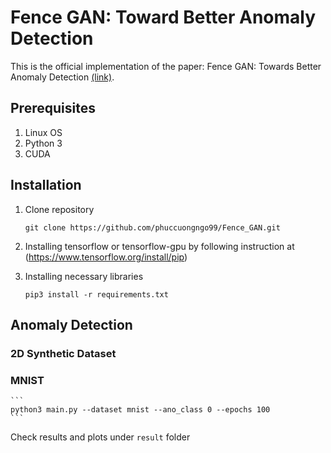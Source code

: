 # Fence GAN: Toward Better Anomaly Detection

This is the official implementation of the paper: Fence GAN: Towards Better Anomaly Detection [(link)](https://arxiv.org/abs/1904.01209).

## Prerequisites
1. Linux OS
2. Python 3
3. CUDA 

## Installation
1. Clone repository
    ```
    git clone https://github.com/phuccuongngo99/Fence_GAN.git
    ```
2. Installing tensorflow or tensorflow-gpu by following instruction at (https://www.tensorflow.org/install/pip)

3. Installing necessary libraries
    ```
    pip3 install -r requirements.txt
    ```

## Anomaly Detection

### 2D Synthetic Dataset

### MNIST
    ```
    python3 main.py --dataset mnist --ano_class 0 --epochs 100
    ```

Check results and plots under ```result``` folder

